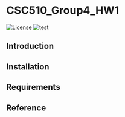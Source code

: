 # CSC510_Group4_HW1
<a href="https://github.com/Chloe-Ku/csc510_g4_hw1/blob/main/LICENSE"><img 
alt="License" src="https://img.shields.io/badge/license-MIT-green"></a>
![test](https://github.com/juliachiu1/csc510_g4_hw1/actions/workflows/test.yml/badge.svg)

## Introduction

## Installation

## Requirements

## Reference
